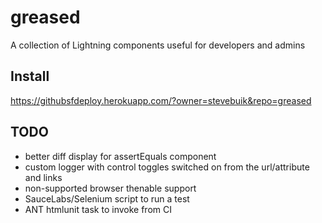 # greased
A collection of Lightning components useful for developers and admins

## Install

https://githubsfdeploy.herokuapp.com/?owner=stevebuik&repo=greased

## TODO

* better diff display for assertEquals component
* custom logger with control toggles switched on from the url/attribute and links
* non-supported browser thenable support
* SauceLabs/Selenium script to run a test
* ANT htmlunit task to invoke from CI
